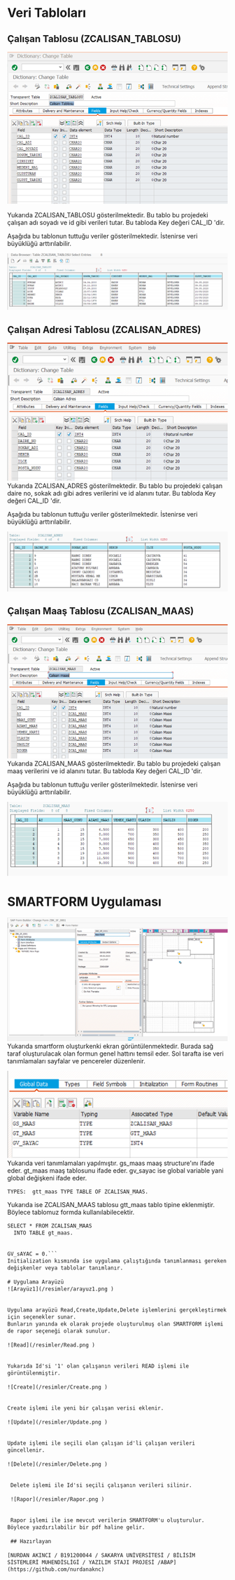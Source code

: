 # Veri Tabloları

## Çalışan Tablosu (ZCALISAN_TABLOSU)

![Çalışan Tablosu](/resimler/calisan_tablosu.png "Çalışan Tablosu")

Yukarıda ZCALISAN_TABLOSU gösterilmektedir.
Bu tablo bu projedeki çalışan adı soyadı ve id gibi verileri tutar. 
Bu tabloda Key değeri CAL_ID 'dir. 


Aşağıda bu tablonun tuttuğu veriler gösterilmektedir. İstenirse veri büyüklüğü arttırılabilir.


![Çalışan Tablosu İçerik](/resimler/calisan_tablosu_i.png "Çalışan Tablosu İçerik")

## Çalışan Adresi Tablosu (ZCALISAN_ADRES)

![Çalışan Adres Tablosu](/resimler/calisan_adres.png "Çalışan Adres Tablosu")
Yukarıda ZCALISAN_ADRES gösterilmektedir.
Bu tablo bu projedeki çalışan daire no, sokak adı gibi adres verilerini ve id alanını tutar.
Bu tabloda Key değeri CAL_ID 'dir. 


Aşağıda bu tablonun tuttuğu veriler gösterilmektedir. İstenirse veri büyüklüğü arttırılabilir.

![Çalışan Adres Tablosu](/resimler/calisan_adres_i.png "Çalışan Adres Tablosu")

## Çalışan Maaş Tablosu (ZCALISAN_MAAS)

![Çalışan Maaş Tablosu](/resimler/calisan_maas.png "Çalışan Maaş Tablosu")
Yukarıda ZCALISAN_MAAS gösterilmektedir.
Bu tablo bu projedeki çalışan maaş verilerini ve id alanını tutar.
Bu tabloda Key değeri CAL_ID 'dir.


Aşağıda bu tablonun tuttuğu veriler gösterilmektedir. İstenirse veri büyüklüğü arttırılabilir.


![Çalışan Maaş Tablosu](/resimler/calisan_maas_i.png "Çalışan Maaş Tablosu")

# SMARTFORM Uygulaması

![smartform](/resimler/smartform.png )
Yukarıda smartform oluşturkenki ekran görüntülenmektedir.
Burada sağ taraf oluşturulacak olan formun genel hattını temsil eder.
Sol tarafta ise veri tanımlamaları sayfalar ve pencereler düzenlenir.


![def](/resimler/def.png )
Yukarıda veri tanımlamaları yapılmıştır. gs_maas maaş structure'ını ifade eder.
gt_maas maaş tablosunu ifade eder. 
gv_sayac ise global variable yani global değişkeni ifade eder.

```ABAP
TYPES:  gtt_maas TYPE TABLE OF ZCALISAN_MAAS.
```
Yukarıda ise ZCALISAN_MAAS tablosu gtt_maas tablo tipine eklenmiştir. Böylece tablomuz formda kullanılabilecektir.

```ABAP
SELECT * FROM ZCALISAN_MAAS
  INTO TABLE gt_maas.


GV_sAYAC = 0.```
Initialization kısmında ise uygulama çalıştığında tanımlanması gereken değişkenler veya tablolar tanımlanır.

# Uygulama Arayüzü
![Arayüz1](/resimler/arayuz1.png )


Uygulama arayüzü Read,Create,Update,Delete işlemlerini gerçekleştirmek için seçenekler sunar.
Bunların yanında ek olarak projede oluşturulmuş olan SMARTFORM işlemi de rapor seçeneği olarak sunulur.

![Read](/resimler/Read.png )


Yukarıda Id'si '1' olan çalışanın verileri READ işlemi ile görüntülenmiştir.

![Create](/resimler/Create.png )


Create işlemi ile yeni bir çalışan verisi eklenir.

![Update](/resimler/Update.png )


Update işlemi ile seçili olan çalışan id'li çalışan verileri güncellenir.

![Delete](/resimler/Delete.png )


 Delete işlemi ile Id'si seçili çalışanın verileri silinir.
 
 ![Rapor](/resimler/Rapor.png )
 
 
 Rapor işlemi ile ise mevcut verilerin SMARTFORM'u oluşturulur. Böylece yazdırılabilir bir pdf haline gelir.
 
 ## Hazırlayan

[NURDAN AKINCI / B191200044 / SAKARYA UNİVERSİTESİ / BİLİSİM SİSTEMLERİ MUHENDİSLİGİ / YAZILIM STAJI PROJESİ /ABAP] (https://github.com/nurdanaknc)